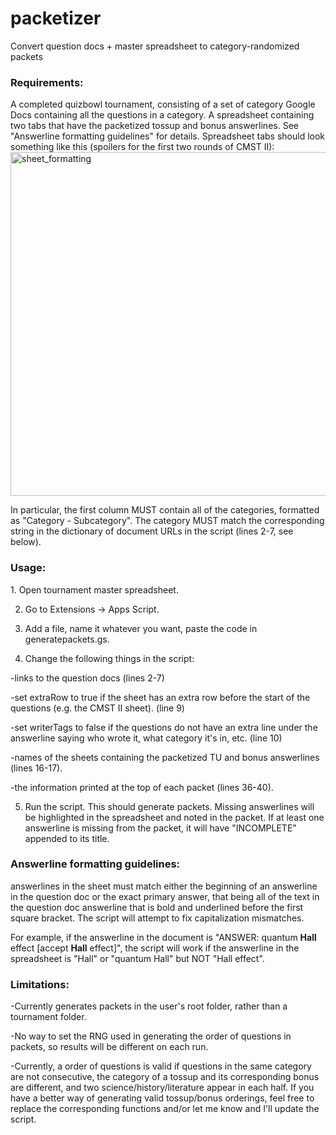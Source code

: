 # packetizer
Convert question docs + master spreadsheet to category-randomized packets

<h3>Requirements:</h3>
A completed quizbowl tournament, consisting of a set of category Google Docs containing all the questions in a category.
A spreadsheet containing two tabs that have the packetized tossup and bonus answerlines. See "Answerline formatting guidelines" for details.
Spreadsheet tabs should look something like this (spoilers for the first two rounds of CMST II):
<img width="550" alt="sheet_formatting" src="https://user-images.githubusercontent.com/8041675/230182992-2212174c-db09-49be-bf90-57f20cd35f37.png">

In particular, the first column MUST contain all of the categories, formatted as "Category - Subcategory". The category MUST match the corresponding string in the dictionary of document URLs in the script (lines 2-7, see below).

<h3>Usage:</h3>
1. Open tournament master spreadsheet.

2. Go to Extensions -> Apps Script.

3. Add a file, name it whatever you want, paste the code in generatepackets.gs.

4. Change the following things in the script:

-links to the question docs (lines 2-7)

-set extraRow to true if the sheet has an extra row before the start of the questions (e.g. the CMST II sheet). (line 9)

-set writerTags to false if the questions do not have an extra line under the answerline saying who wrote it, what category it's in, etc. (line 10)

-names of the sheets containing the packetized TU and bonus answerlines (lines 16-17).

-the information printed at the top of each packet (lines 36-40).

5. Run the script. This should generate packets. Missing answerlines will be highlighted in the spreadsheet and noted in the packet. If at least one answerline is missing from the packet, it will have "INCOMPLETE" appended to its title.

<h3>Answerline formatting guidelines:</h3>

answerlines in the sheet must match either the beginning of an answerline in the question doc or the exact primary answer, that being all of the text in the question doc answerline that is bold and underlined before the first square bracket. The script will attempt to fix capitalization mismatches.

For example, if the answerline in the document is "ANSWER: quantum <b>Hall</b> effect [accept <b>Hall</b> effect]", the script will work if the answerline in the spreadsheet is "Hall" or "quantum Hall" but NOT "Hall effect".

<h3>Limitations:</h3>

-Currently generates packets in the user's root folder, rather than a tournament folder.

-No way to set the RNG used in generating the order of questions in packets, so results will be different on each run.

-Currently, a order of questions is valid if questions in the same category are not consecutive, the category of a tossup and its corresponding bonus are different, and two science/history/literature appear in each half. If you have a better way of generating valid tossup/bonus orderings, feel free to replace the corresponding functions and/or let me know and I'll update the script.
